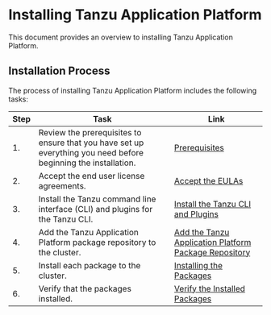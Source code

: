 # <a id='installing'></a> Installing Tanzu Application Platform

This document provides an overview to installing Tanzu Application Platform.

## Installation Process

The process of installing Tanzu Application Platform includes the following tasks:

|Step|Task|Link|
|----|----|----|
|1.| Review the prerequisites to ensure that you have set up everything you need before beginning the installation.|[Prerequisites](install-general.md#prereqs)|
|2.| Accept the end user license agreements.|[Accept the EULAs](install-general.md#eulas)|
|3.| Install the Tanzu command line interface (CLI) and plugins for the Tanzu CLI.|[Install the Tanzu CLI and Plugins](install-general.md#cli-and-plugin)|
|4.| Add the Tanzu Application Platform package repository to the cluster.|[Add the Tanzu Application Platform Package Repository](install.md#add-package-repositories)|
|5.| Install each package to the cluster.|[Installing the Packages](install.md)|
|6.| Verify that the packages installed.|[Verify the Installed Packages](install.md#verify)|

